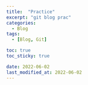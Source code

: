 ```yaml
---
title:  "Practice"
excerpt: "git blog prac"
categories:
  - Blog
tags:
  - [Blog, Git]

toc: true
toc_sticky: true

date: 2022-06-02
last_modified_at: 2022-06-02
---
```


